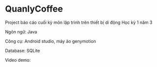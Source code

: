 # QuanlyCoffee

Project báo cáo cuối kỳ môn lập trình trên thiết bị di động
Học kỳ 1 năm 3


Ngôn ngữ: Java

Công cụ: Android studio, máy ảo genymotion

Database: SQLite

Video demo: 
